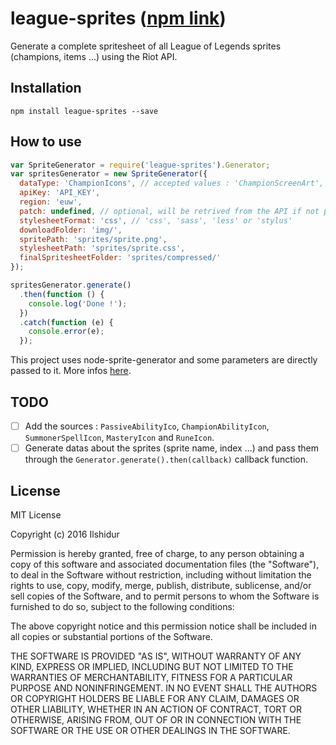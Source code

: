 # league-sprites ([npm link](https://www.npmjs.com/package/league-sprites))
Generate a complete spritesheet of all League of Legends sprites (champions, items ...) using the Riot API.

## Installation

`npm install league-sprites --save`

## How to use

```javascript
var SpriteGenerator = require('league-sprites').Generator;
var spritesGenerator = new SpriteGenerator({
  dataType: 'ChampionIcons', // accepted values : 'ChampionScreenArt', 'ChampionIcon' and 'ItemIcon'
  apiKey: 'API_KEY',
  region: 'euw',
  patch: undefined, // optional, will be retrived from the API if not provided
  stylesheetFormat: 'css', // 'css', 'sass', 'less' or 'stylus'
  downloadFolder: 'img/',
  spritePath: 'sprites/sprite.png',
  stylesheetPath: 'sprites/sprite.css',
  finalSpritesheetFolder: 'sprites/compressed/'
});

spritesGenerator.generate()
  .then(function () {
    console.log('Done !');
  })
  .catch(function (e) {
    console.error(e);
  });
```

This project uses node-sprite-generator and some parameters are directly passed to it. More infos [here](https://github.com/selaux/node-sprite-generator#options).

## TODO

- [ ] Add the sources : `PassiveAbilityIco`, `ChampionAbilityIcon`, `SummonerSpellIcon`, `MasteryIcon` and `RuneIcon`.
- [ ] Generate datas about the sprites (sprite name, index ...) and pass them through the `Generator.generate().then(callback)` callback function.

## License

MIT License

Copyright (c) 2016 Ilshidur

Permission is hereby granted, free of charge, to any person obtaining a copy
of this software and associated documentation files (the "Software"), to deal
in the Software without restriction, including without limitation the rights
to use, copy, modify, merge, publish, distribute, sublicense, and/or sell
copies of the Software, and to permit persons to whom the Software is
furnished to do so, subject to the following conditions:

The above copyright notice and this permission notice shall be included in all
copies or substantial portions of the Software.

THE SOFTWARE IS PROVIDED "AS IS", WITHOUT WARRANTY OF ANY KIND, EXPRESS OR
IMPLIED, INCLUDING BUT NOT LIMITED TO THE WARRANTIES OF MERCHANTABILITY,
FITNESS FOR A PARTICULAR PURPOSE AND NONINFRINGEMENT. IN NO EVENT SHALL THE
AUTHORS OR COPYRIGHT HOLDERS BE LIABLE FOR ANY CLAIM, DAMAGES OR OTHER
LIABILITY, WHETHER IN AN ACTION OF CONTRACT, TORT OR OTHERWISE, ARISING FROM,
OUT OF OR IN CONNECTION WITH THE SOFTWARE OR THE USE OR OTHER DEALINGS IN THE
SOFTWARE.
